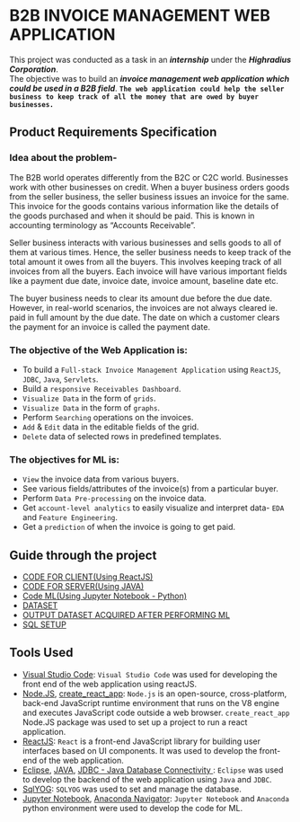 # B2B INVOICE MANAGEMENT WEB APPLICATION
This project was conducted as a task in an ***internship*** under the ***Highradius Corporation***.  
The objective was to build an ***invoice management web application which could be used in a B2B field***. 
**`The web application could help the seller business to keep track of all the money that are owed by buyer businesses.`**

## Product Requirements Specification

### Idea about the problem-

The B2B world operates differently from the B2C or C2C world. 
Businesses work with other businesses on credit. 
When a buyer business orders goods from the seller business, 
the seller business issues an invoice for the same. 
This invoice for the goods contains various information like the details of the goods purchased and when it should be paid. 
This is known in accounting terminology as “Accounts Receivable”.  
  
Seller business interacts with various businesses and sells goods to all of them at various times. 
Hence, the seller business needs to keep track of the total amount it owes from all the buyers. 
This involves keeping track of all invoices from all the buyers. 
Each invoice will have various important fields like a payment due date, invoice date, invoice amount, baseline date etc.  
  
The buyer business needs to clear its amount due before the due date. 
However, in real-world scenarios, the invoices are not always cleared ie. paid in full amount by the due date. 
The date on which a customer clears the payment for an invoice is called the payment date.   
  
### The objective of the Web Application is: 
- To build a `Full-stack Invoice Management Application` using `ReactJS`, `JDBC`, `Java`, `Servlets`. 
- Build a `responsive Receivables Dashboard`.
- `Visualize Data` in the form of `grids`. 
- `Visualize Data` in the form of `graphs`. 
- Perform `Searching` operations on the invoices. 
- `Add` & `Edit` data in the editable fields of the grid. 
- `Delete` data of selected rows in predefined templates. 


### The objectives for ML is:
- `View` the invoice data from various buyers. 
- See various fields/attributes of the invoice(s) from a particular buyer. 
- Perform `Data Pre-processing` on the invoice data. 
- Get `account-level analytics` to easily visualize and interpret data- `EDA` and 
`Feature Engineering`. 
- Get a `prediction` of when the invoice is going to get paid.


## Guide through the project
- [CODE FOR CLIENT(Using ReactJS)](client/src/)  
- [CODE FOR SERVER(Using JAVA)](server/src/main/java/crud/)  
- [Code ML(Using Jupyter Notebook - Python)](ml/HRC62283WK_RUDRASHIS_DUTTA_prediction.ipynb)  
- [DATASET](ml/dataset.csv?raw=true)  
- [OUTPUT DATASET ACQUIRED AFTER PERFORMING ML](ml/HRC62283WK_RUDRASHIS_DUTTA.csv?raw=true)  
- [SQL SETUP](database/H2H_Internship.sql?raw=true)

## Tools Used
- [Visual Studio Code](https://code.visualstudio.com/): `Visual Studio Code` was used for developing the front end of the web application using reactJS.  
- [Node.JS](https://nodejs.org/en/), [create_react_app](https://create-react-app.dev/): `Node.js` is an open-source, cross-platform, 
back-end JavaScript runtime environment 
that runs on the V8 engine and executes JavaScript code outside a web browser. 
`create_react_app` Node.JS package was used to set up a project to run a react application.  
- [ReactJS](https://reactjs.org/): `React` is a front-end JavaScript library for building user interfaces based on UI components. It was used to develop the front-end
of the web application.  
- [Eclipse](https://www.eclipse.org/), [JAVA](https://www.oracle.com/in/java/), [JDBC - Java Database Connectivity ](https://docs.oracle.com/javase/tutorial/jdbc/basics/index.html): `Eclipse` was used to develop the backend of the web application using `Java` and `JDBC`.
- [SqlYOG](https://webyog.com/product/sqlyog/): `SQLYOG` was used to set and manage the database.
- [Jupyter Notebook](https://jupyter.org/), [Anaconda Navigator](https://docs.anaconda.com/anaconda/navigator/index.html): 
`Jupyter Notebook` and `Anaconda` python environment were used to develop the code for ML.